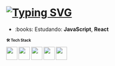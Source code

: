 # [![Typing SVG](https://readme-typing-svg.demolab.com?font=Fira+Code&size=24&duration=4000&pause=500&vCenter=true&width=435&height=25&lines=Hey%2C+I'm+Ed;Software+Engineer+student;Front-end+Developer)](https://git.io/typing-svg)
<ul>
  <li>:books: Estudando: <b>JavaScript</b>, <b>React<b></li>
</ul>
<h2 style="font-size: 10px">🛠 Tech Stack</h2>
<div>
  <img height="35" width="30" src="https://cdn.jsdelivr.net/gh/devicons/devicon/icons/html5/html5-original.svg"/>
  <img height="35" width="30" src="https://cdn.jsdelivr.net/gh/devicons/devicon/icons/css3/css3-original.svg"/>
  <img height="35" width="30" src="https://cdn.jsdelivr.net/gh/devicons/devicon/icons/javascript/javascript-original.svg"/>
  <img height="35" width="30" src="https://cdn.jsdelivr.net/gh/devicons/devicon/icons/react/react-original.svg"/>
  <img height="35" width="30" src="https://cdn.jsdelivr.net/gh/devicons/devicon/icons/npm/npm-original-wordmark.svg"/>
</div>
